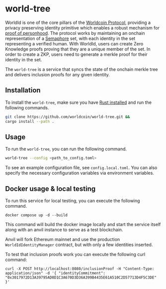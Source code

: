 # world-tree

WorldId is one of the core pillars of the [Worldcoin Protocol](https://whitepaper.worldcoin.org/technical-implementation#worldcoin-protocol), providing a privacy preserving identity primitive which enables a robust mechanism for [proof of personhood](https://whitepaper.worldcoin.org/proof-of-personhood). The protocol works by maintaining an onchain representation of a [Semaphore](https://semaphore.pse.dev/docs/introduction) set, with each identity in the set representing a verified human. With WorldId, users can create Zero Knowledge proofs proving that they are a unique member of the set. In order to create a ZKP, users need to generate a merkle proof for their identity in the set.


The `world-tree` is a service that syncs the state of the onchain merkle tree and delivers inclusion proofs for any given identity.


## Installation
To install the `world-tree`, make sure you have [Rust installed](https://www.rust-lang.org/tools/install) and run the following commands.

```bash
git clone https://github.com/worldcoin/world-tree.git &&
cargo install --path .
```

## Usage
To run the `world-tree`, you can run the following command.

```bash
world-tree --config <path_to_config.toml>
```

To see an example configuration file, see `config.local.toml`. You can also specify the necessary configuration variables via environment variables.


## Docker usage & local testing
To run this service for local testing, you can execute the following command.

```
docker compose up -d --build
```

This command will build the docker image locally and start the service itself along with an anvil instance to serve as a test blockchain.

Anvil will fork Ethereum mainnet and use the production `WorldIdIdentityManager` contract, but with only a few identities inserted.

To test that inclusion proofs work you can execute the following curl command:

```
curl -X POST http://localhost:8080/inclusionProof -H "Content-Type: application/json" -d '{ "identityCommitment": "0x3017972D13A39795AD0D1C3A670D3D36A399B4435E61A510C2D57713D4F5C3DE" }'
```

